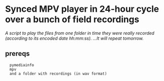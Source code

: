 # Synced MPV player in 24-hour cycle over a bunch of field recordings

_A script to play the files from one folder in time they were really recorded (according to its encoded date hh:mm:ss). ...It will repeat tomorrow._


## prereqs
```
  pymediainfo
  mpv
  and a folder with recordings (in wav format)
```
